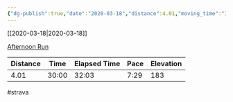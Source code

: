 ```yaml
---
{"dg-publish":true,"date":"2020-03-18","distance":4.01,"moving_time":"30:00","elapsed_time":"32:03","pace":"7:29","total_elevation_gain":183,"url":"https://www.strava.com/activities/3195569559","permalink":"/01-personal/strava/2020-03-18-afternoon-run/","dgPassFrontmatter":true}
---
```



[[2020-03-18\|2020-03-18]]

[Afternoon Run](https://www.strava.com/activities/3195569559)

| Distance | Time  | Elapsed Time | Pace | Elevation |
| -------- | ----- | ------------ | ---- | --------- |
| 4.01     | 30:00 | 32:03        | 7:29 | 183       |




#strava
